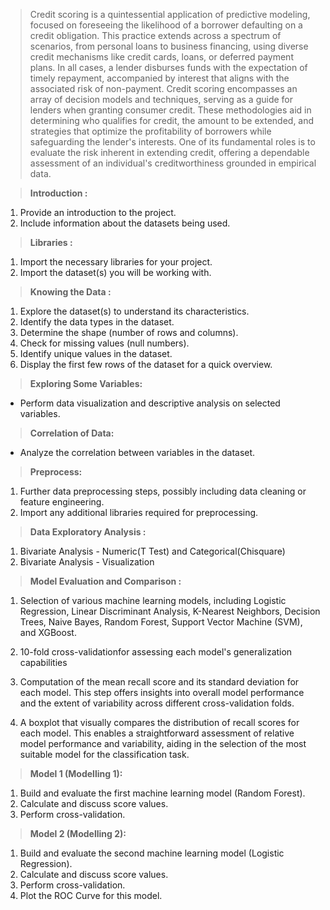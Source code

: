 > Credit scoring is a quintessential application of predictive modeling, focused on foreseeing the likelihood of a borrower defaulting on a credit obligation. This practice extends across a spectrum of scenarios, from personal loans to business financing, using diverse credit mechanisms like credit cards, loans, or deferred payment plans. In all cases, a lender disburses funds with the expectation of timely repayment, accompanied by interest that aligns with the associated risk of non-payment.
> Credit scoring encompasses an array of decision models and techniques, serving as a guide for lenders when granting consumer credit. These methodologies aid in determining who qualifies for credit, the amount to be extended, and strategies that optimize the profitability of borrowers while safeguarding the lender's interests. One of its fundamental roles is to evaluate the risk inherent in extending credit, offering a dependable assessment of an individual's creditworthiness grounded in empirical data.

> **Introduction :**

1. Provide an introduction to the project.
2. Include information about the datasets being used.

> **Libraries :**

1. Import the necessary libraries for your project.
2. Import the dataset(s) you will be working with.

> **Knowing the Data :**

1. Explore the dataset(s) to understand its characteristics.
2. Identify the data types in the dataset.
3. Determine the shape (number of rows and columns).
4. Check for missing values (null numbers).
5. Identify unique values in the dataset.
6. Display the first few rows of the dataset for a quick overview.

> **Exploring Some Variables:**

* Perform data visualization and descriptive analysis on selected variables.

> **Correlation of Data:**

* Analyze the correlation between variables in the dataset.

> **Preprocess:**

1. Further data preprocessing steps, possibly including data cleaning or feature engineering.
2. Import any additional libraries required for preprocessing.

> **Data Exploratory Analysis :**

1. Bivariate Analysis - Numeric(T Test) and Categorical(Chisquare)
2. Bivariate Analysis - Visualization

> **Model Evaluation and Comparison :**

1. Selection of various machine learning models, including Logistic Regression, Linear Discriminant Analysis, K-Nearest Neighbors, Decision Trees, Naive Bayes, Random Forest, Support Vector Machine (SVM), and XGBoost.

2.  10-fold cross-validationfor assessing each model's generalization capabilities

3. Computation of the mean recall score and its standard deviation for each model. This step offers insights into overall model performance and the extent of variability across different cross-validation folds.

4. A boxplot that visually compares the distribution of recall scores for each model. This enables a straightforward assessment of relative model performance and variability, aiding in the selection of the most suitable model for the classification task.

> **Model 1 (Modelling 1):**

1. Build and evaluate the first machine learning model (Random Forest).
2. Calculate and discuss score values.
3. Perform cross-validation.

> **Model 2 (Modelling 2):**

1. Build and evaluate the second machine learning model (Logistic Regression).
2. Calculate and discuss score values.
3. Perform cross-validation.
4. Plot the ROC Curve for this model.
